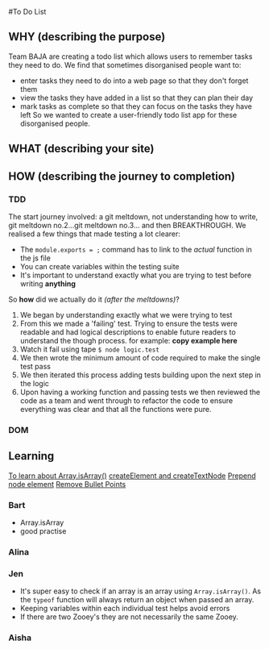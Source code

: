 #To Do List

## WHY (describing the purpose)
Team BAJA are creating a todo list which allows users to remember tasks they need to do.
We find that sometimes disorganised people want to:
* enter tasks they need to do into a web page so that they don't forget them
* view the tasks they have added in a list so that they can plan their day
* mark tasks as complete so that they can focus on the tasks they have left
So we wanted to create a user-friendly todo list app for these disorganised people.

## WHAT (describing your site)

## HOW (describing the journey to completion)
### TDD
The start journey involved: a git meltdown, not understanding how to write, git meltdown no.2...git meltdown no.3... and then BREAKTHROUGH.
We realised a few things that made testing a lot clearer:
* The `module.exports = ;` command has to link to the *actual* function in the js file
* You can create variables within the testing suite
* It's important to understand exactly what you are trying to test before writing **anything**

So **how** did we actually do it *(after the meltdowns)*?
1. We began by understanding exactly what we were trying to test
2. From this we made a 'failing' test. Trying to ensure the tests were readable and had logical descriptions to enable future readers to understand the though process. for example:
**copy example here**
3. Watch it fail using tape ```$ node logic.test```
4. We then wrote the minimum amount of code required to make the single test pass
5. We then iterated this process adding tests building upon the next step in the logic
6. Upon having a working function and passing tests we then reviewed the code as a team and went through to refactor the code to ensure everything was clear and that all the functions were pure.

### DOM

## Learning
[To learn about Array.isArray()](https://www.w3schools.com/jsref/jsref_isarray.asp)
[createElement and createTextNode](https://developer.mozilla.org/en-US/docs/Web/API/Document/createElement)
[Prepend node element](https://developer.mozilla.org/en-US/docs/Web/API/ParentNode/prepend)
[Remove Bullet Points](http://css.maxdesign.com.au/listutorial/02.htm)
[]()

### Bart
* Array.isArray
* good practise

### Alina

### Jen
* It's super easy to check if an array is an array using `Array.isArray()`. As the `typeof` function will always return an object when passed an array.
* Keeping variables within each individual test helps avoid errors
* If there are two Zooey's they are not necessarily the same Zooey.

### Aisha

